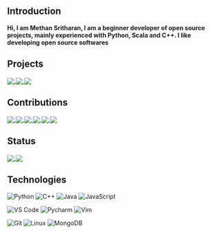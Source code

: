 ## Introduction
**Hi, I am Methan Sritharan, I am a beginner developer of open source projects, mainly experienced with Python, Scala and C++. I like developing open source softwares**

## Projects
<a href="https://github.com/SriMethan/lichess-bot-heroku">
  <img align="center" src="https://github-readme-stats.vercel.app/api/pin/?username=srimethan&repo=lichess-bot-heroku&show_owner=true&theme=algolia" />
</a>
<a href="https://github.com/SriMethan/lidraughts-bot-heroku">
  <img align="center" src="https://github-readme-stats.vercel.app/api/pin/?username=srimethan&repo=lidraughts-bot-heroku&show_owner=true&theme=algolia" />
</a>
<a href="https://github.com/SriMethan/discord-bot-heroku">
  <img align="center" src="https://github-readme-stats.vercel.app/api/pin/?username=srimethan&repo=discord-bot-heroku&show_owner=true&theme=algolia" />
</a>
  
## Contributions
<a href="https://github.com/WandererXII/lishogi">
  <img align="center" src="https://github-readme-stats.vercel.app/api/pin/?username=wandererXII&repo=lishogi&show_owner=true&theme=algolia" />
</a>
<a href="https://github.com/ddugovic/Stockfish">
  <img align="center" src="https://github-readme-stats.vercel.app/api/pin/?username=ddugovic&repo=Stockfish&show_owner=true&theme=algolia" />
</a>
<a href="https://github.com/TheYoBots/lishogi-bot">
  <img align="center" src="https://github-readme-stats.vercel.app/api/pin/?username=TheYoBots&repo=lishogi-bot&show_owner=true&theme=algolia" />
</a>
<a href="https://github.com/AttackingOrDefending/lidraughts-bot">
  <img align="center" src="https://github-readme-stats.vercel.app/api/pin/?username=AttackingOrDefending&repo=lidraughts-bot&show_owner=true&theme=algolia" />
</a>
<a href="https://github.com/The-Bot-Makers/Lichess-bot">
  <img align="center" src="https://github-readme-stats.vercel.app/api/pin/?username=The-Bot-Makers&repo=lichess-bot&show_owner=true&theme=algolia" />
</a>
<a href="https://github.com/The-Bot-Makers/Lishogi-bot">
  <img align="center" src="https://github-readme-stats.vercel.app/api/pin/?username=The-Bot-Makers&repo=lishogi-bot&show_owner=true&theme=algolia" />
</a>
  
## Status

<a href="https://github.com/srimethan/srimethan">
  <img align="center" src="https://github-readme-stats.vercel.app/api?username=srimethan&show_icons=true&include_all_commits=false&line_height=33&theme=algolia" />
</a>
<a href="https://coderstats.net/github/#srimethan">
  <img align="center" src="https://github-readme-stats.vercel.app/api/top-langs/?username=srimethan&hide=ruby&theme=algolia" />
</a>

## Technologies

![Python](https://img.shields.io/badge/-Python-3776AB?logo=python&logoColor=ffffff)
![C++](https://img.shields.io/badge/-C++-00599C?logo=c%2b%2b&logoColor=ffffff)
![Java](https://img.shields.io/badge/-Java-007396?logo=Java&logoColor=000000)
![JavaScript](https://img.shields.io/badge/-JavaScript-F7DF1E?&logo=javascript&logoColor=000000)

![VS Code](https://img.shields.io/badge/VSCode-%23007ACC?logo=Visual-studio-code)
![Pycharm](https://img.shields.io/badge/PyCharm-green?logo=PyCharm)
![Vim](https://img.shields.io/badge/Vim-019733?logo=vim)

![Git](https://img.shields.io/badge/-Git-%23F05032?logo=git&logoColor=%23ffffff)
![Linux](https://img.shields.io/badge/-Linux-FCC624?logo=linux&logoColor=000000)
![MongoDB](https://img.shields.io/badge/-MongoDB-47A248?logo=MongoDB&logoColor=ffffff)
